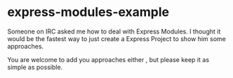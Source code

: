 express-modules-example
=======================

Someone on IRC asked me how to deal with Express Modules.
I thought it would be the fastest way to just create a Express Project to show him some approaches.

You are welcome to add you approaches either , but please keep it as simple as possible.
